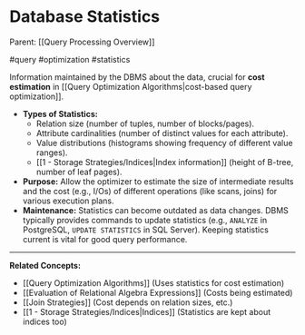 # Database Statistics

Parent: [[Query Processing Overview]]

#query #optimization #statistics

Information maintained by the DBMS about the data, crucial for **cost estimation** in [[Query Optimization Algorithms|cost-based query optimization]].

*   **Types of Statistics:**
    *   Relation size (number of tuples, number of blocks/pages).
    *   Attribute cardinalities (number of distinct values for each attribute).
    *   Value distributions (histograms showing frequency of different value ranges).
    *   [[1 - Storage Strategies/Indices|Index information]] (height of B-tree, number of leaf pages).
*   **Purpose:** Allow the optimizer to estimate the size of intermediate results and the cost (e.g., I/Os) of different operations (like scans, joins) for various execution plans.
*   **Maintenance:** Statistics can become outdated as data changes. DBMS typically provides commands to update statistics (e.g., `ANALYZE` in PostgreSQL, `UPDATE STATISTICS` in SQL Server). Keeping statistics current is vital for good query performance.

---
**Related Concepts:**
*   [[Query Optimization Algorithms]] (Uses statistics for cost estimation)
*   [[Evaluation of Relational Algebra Expressions]] (Costs being estimated)
*   [[Join Strategies]] (Cost depends on relation sizes, etc.)
*   [[1 - Storage Strategies/Indices|Indices]] (Statistics are kept about indices too) 